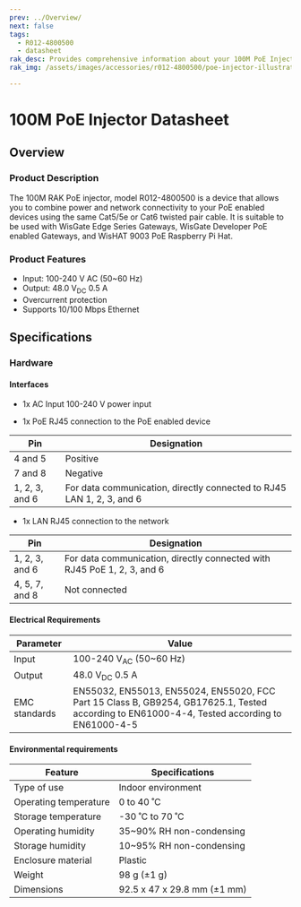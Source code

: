 ```yaml
---
prev: ../Overview/
next: false
tags:
  - R012-4800500
  - datasheet
rak_desc: Provides comprehensive information about your 100M PoE Injector to help you use it. This information includes technical specifications, characteristics, and requirements.
rak_img: /assets/images/accessories/r012-4800500/poe-injector-illustration.png

---
```



# 100M PoE Injector Datasheet

## Overview

### Product Description

The 100M RAK PoE injector, model R012-4800500 is a device that allows you to combine power and network connectivity to your PoE enabled devices using the same Cat5/5e or Cat6 twisted pair cable. It is suitable to be used with WisGate Edge Series Gateways, WisGate Developer PoE enabled Gateways, and WisHAT 9003 PoE Raspberry Pi Hat.

### Product Features

- Input: 100-240&nbsp;V AC (50~60&nbsp;Hz)
- Output: 48.0&nbsp;V<sub>DC</sub> 0.5&nbsp;A 
- Overcurrent protection
- Supports 10/100&nbsp;Mbps Ethernet

## Specifications

<rk-img
  src="/assets/images/accessories/r012-4800500/poe-injector-1.svg"
  width="80%"
  caption="PoE Injector Front and Back View"
/>

### Hardware

#### Interfaces

- 1x AC Input 100-240&nbsp;V power input 

<rk-img
  src="/assets/images/accessories/r012-4800500/poe-injector-2.svg"
  width="35%"
  caption="Power Input Interface"
/>


<rk-img
  src="/assets/images/accessories/r012-4800500/poe-injector-3.svg"
  width="35%"
  caption="RJ45 PoE and LAN interface and pins"
/>

- 1x PoE RJ45 connection to the PoE enabled device

| Pin            | Designation                                                           |
| -------------- | --------------------------------------------------------------------- |
| 4 and 5        | Positive                                                              |
| 7 and 8        | Negative                                                              |
| 1, 2, 3, and 6 | For data communication, directly connected to RJ45 LAN 1, 2, 3, and 6 |

- 1x LAN RJ45 connection to the network 

| Pin            | Designation                                                             |
| -------------- | ----------------------------------------------------------------------- |
| 1, 2, 3, and 6 | For data communication, directly connected with RJ45 PoE 1, 2, 3, and 6 |
| 4, 5, 7, and 8 | Not connected                                                           |

#### Electrical Requirements

| Parameter     | Value                                                                                                                                        |
| ------------- | -------------------------------------------------------------------------------------------------------------------------------------------- |
| Input         | 100-240&nbsp;V<sub>AC</sub> (50~60&nbsp;Hz)                                                                                                  |
| Output        | 48.0&nbsp;V<sub>DC</sub> 0.5&nbsp;A                                                                                                          |
| EMC standards | EN55032, EN55013, EN55024, EN55020, FCC Part 15 Class B, GB9254, GB17625.1, Tested according to EN61000-4-4, Tested according to EN61000-4-5 |

#### Environmental requirements

| Feature               | Specifications                        |
| --------------------- | ------------------------------------- |
| Type of use           | Indoor environment                    |
| Operating temperature | 0 to 40&nbsp;˚C                       |
| Storage temperature   | -30&nbsp;˚C to 70&nbsp;˚C             |
| Operating humidity    | 35~90% RH non-condensing              |
| Storage humidity      | 10~95% RH non-condensing              |
| Enclosure material    | Plastic                               |
| Weight                | 98&nbsp;g (±1 g)                      |
| Dimensions            | 92.5 x 47 x 29.8&nbsp;mm (±1&nbsp;mm) |

